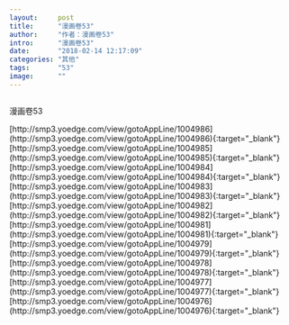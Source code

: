```yaml
---
layout:     post
title:      "漫画卷53"
author:     "作者：漫画卷53"
intro:      "漫画卷53"
date:       "2018-02-14 12:17:09"
categories: "其他"
tags:       "53"
image:      ""
---
```

<div style="text-align: center">
<p><img src=""/></p>
</div>
<p class="post-meta">
<span>漫画卷53</span>
</p>
[http://smp3.yoedge.com/view/gotoAppLine/1004986](http://smp3.yoedge.com/view/gotoAppLine/1004986){:target="_blank"}
[http://smp3.yoedge.com/view/gotoAppLine/1004985](http://smp3.yoedge.com/view/gotoAppLine/1004985){:target="_blank"}
[http://smp3.yoedge.com/view/gotoAppLine/1004984](http://smp3.yoedge.com/view/gotoAppLine/1004984){:target="_blank"}
[http://smp3.yoedge.com/view/gotoAppLine/1004983](http://smp3.yoedge.com/view/gotoAppLine/1004983){:target="_blank"}
[http://smp3.yoedge.com/view/gotoAppLine/1004982](http://smp3.yoedge.com/view/gotoAppLine/1004982){:target="_blank"}
[http://smp3.yoedge.com/view/gotoAppLine/1004981](http://smp3.yoedge.com/view/gotoAppLine/1004981){:target="_blank"}
[http://smp3.yoedge.com/view/gotoAppLine/1004979](http://smp3.yoedge.com/view/gotoAppLine/1004979){:target="_blank"}
[http://smp3.yoedge.com/view/gotoAppLine/1004978](http://smp3.yoedge.com/view/gotoAppLine/1004978){:target="_blank"}
[http://smp3.yoedge.com/view/gotoAppLine/1004977](http://smp3.yoedge.com/view/gotoAppLine/1004977){:target="_blank"}
[http://smp3.yoedge.com/view/gotoAppLine/1004976](http://smp3.yoedge.com/view/gotoAppLine/1004976){:target="_blank"}


